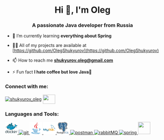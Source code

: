 <h1 align="center">Hi 👋, I'm Oleg</h1>
<h3 align="center">A passionate Java developer from Russia</h3>

- 🌱 I’m currently learning **everything about Spring**

- 👨‍💻 All of my projects are available at [https://github.com/OlegShukyurov](https://github.com/OlegShukyurov)

- 📫 How to reach me **shukyurov.oleg@gmail.com**

- ⚡ Fun fact **I hate coffee but love Java🤔**

<h3 align="left">Connect with me:</h3>
<p align="left">
<a href="https://instagram.com/shukyurov_oleg" target="blank"><img align="center" src="https://raw.githubusercontent.com/rahuldkjain/github-profile-readme-generator/master/src/images/icons/Social/instagram.svg" alt="shukyurov_oleg" height="30" width="40" /></a>
  <a href="https://t.me/shukyurov_oleg" target="blank"><img align="center" src="https://icon-icons.com/downloadimage.php?id=186899&root=2972/SVG/&file=telegram_logo_icon_186899.svg" height="30" width="40" /></a>
</p>

<h3 align="left">Languages and Tools:</h3>
<p align="left"> <a href="https://www.docker.com/" target="_blank" rel="noreferrer"> <img src="https://raw.githubusercontent.com/devicons/devicon/master/icons/docker/docker-original-wordmark.svg" alt="docker" width="40" height="40"/> </a> <a href="https://git-scm.com/" target="_blank" rel="noreferrer"> <img src="https://www.vectorlogo.zone/logos/git-scm/git-scm-icon.svg" alt="git" width="40" height="40"/> </a> <a href="https://www.java.com" target="_blank" rel="noreferrer"> <img src="https://raw.githubusercontent.com/devicons/devicon/master/icons/java/java-original.svg" alt="java" width="40" height="40"/> </a> <a href="https://www.mysql.com/" target="_blank" rel="noreferrer"> <img src="https://raw.githubusercontent.com/devicons/devicon/master/icons/mysql/mysql-original-wordmark.svg" alt="mysql" width="40" height="40"/> </a> <a href="https://www.postgresql.org" target="_blank" rel="noreferrer"> <img src="https://raw.githubusercontent.com/devicons/devicon/master/icons/postgresql/postgresql-original-wordmark.svg" alt="postgresql" width="40" height="40"/> </a> <a href="https://postman.com" target="_blank" rel="noreferrer"> <img src="https://www.vectorlogo.zone/logos/getpostman/getpostman-icon.svg" alt="postman" width="40" height="40"/> </a> <a href="https://www.rabbitmq.com" target="_blank" rel="noreferrer"> <img src="https://www.vectorlogo.zone/logos/rabbitmq/rabbitmq-icon.svg" alt="rabbitMQ" width="40" height="40"/> </a> <a href="https://spring.io/" target="_blank" rel="noreferrer"> <img src="https://www.vectorlogo.zone/logos/springio/springio-icon.svg" alt="spring" width="40" height="40"/> </a>   
<a href="https://junit.org/junit5/" target="_blank" rel="noreferrer"> <img src="https://avatars.githubusercontent.com/u/874086?s=200&v=4" width="40" height="40"/> </a>
</p>
